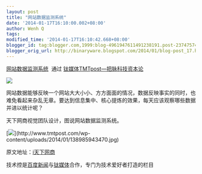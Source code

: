 ```yaml
---
layout: post
title: "网站数据监测系统"
date: '2014-01-17T16:10:00.002+08:00'
author: Wenh Q
tags:
modified_time: '2014-01-17T16:10:42.668+08:00'
blogger_id: tag:blogger.com,1999:blog-4961947611491238191.post-2374757423098430659
blogger_orig_url: http://binaryware.blogspot.com/2014/01/blog-post_17.html
---
```

[网站数据监测系统](http://www.tmtpost.com/89853.html)  通过
[钛媒体TMTpost—把脉科技资本论](http://www.tmtpost.com/)


![](https://images-blogger-opensocial.googleusercontent.com/gadgets/proxy?url=http%3A%2F%2Fwww.tmtpost.com%2Fwp-content%2Fuploads%2F2014%2F01%2F138985959131.jpg&container=blogger&gadget=a&rewriteMime=image%2F*)

网站数据能够反映一个网站大大小小、方方面面的情况，数据反映事实的同时，也难免看起来杂乱无章。要达到信息集中、核心提炼的效果，每天应该观察哪些数据并进以统计呢？

天下网商视觉团队设计，图说网站数据监测系统。

[![](https://images-blogger-opensocial.googleusercontent.com/gadgets/proxy?url=http%3A%2F%2Fwww.tmtpost.com%2Fwp-content%2Fuploads%2F2014%2F01%2F138985943470-560x1995.jpg&container=blogger&gadget=a&rewriteMime=image%2F*)](http://www.tmtpost.com/wp-content/uploads/2014/01/138985943470.jpg)



原文地址：[i天下网商](http://www.iwshang.com/Post/Default/Index/pid/8714.html)

技术控是[百度新闻](http://news.baidu.com/)与[钛媒体](http://www.tmtpost.com/)合作，专门为技术爱好者打造的栏目
